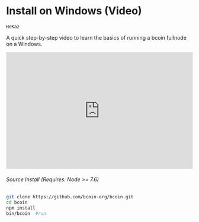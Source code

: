 # <i class="fa fa-windows"></i>Install on Windows (Video)
```post-author
HeKaz
```
A quick step-by-step video to learn the basics of running a bcoin fullnode on a Windows.

<div class="post-video">
  <iframe width="100%" height="315" src="https://www.youtube.com/embed/H6T72CJ50M8" frameborder="0" allowfullscreen></iframe>
</div>

###### Source Install (Requires: Node >= 7.6)

```bash
git clone https://github.com/bcoin-org/bcoin.git
cd bcoin
npm install
bin/bcoin  #run
```
